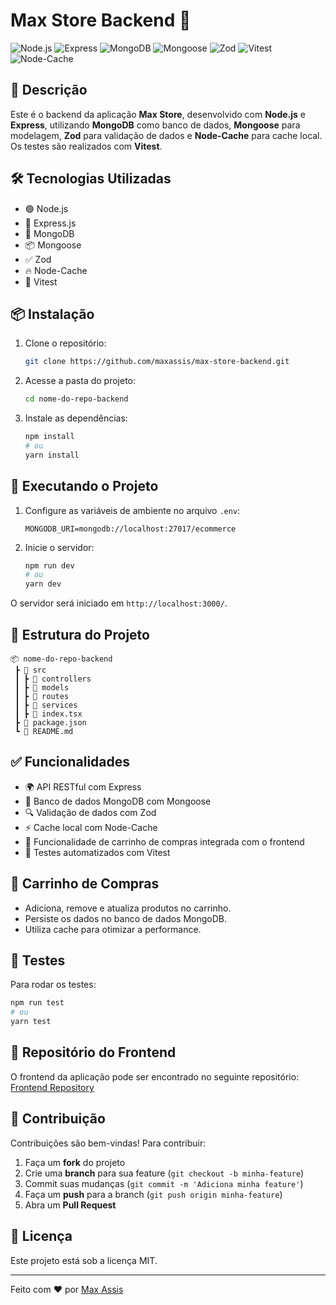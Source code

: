 # Max Store Backend 🚀

![Node.js](https://img.shields.io/badge/Node.js-339933?style=for-the-badge&logo=nodedotjs&logoColor=white)
![Express](https://img.shields.io/badge/Express-000000?style=for-the-badge&logo=express&logoColor=white)
![MongoDB](https://img.shields.io/badge/MongoDB-47A248?style=for-the-badge&logo=mongodb&logoColor=white)
![Mongoose](https://img.shields.io/badge/Mongoose-880000?style=for-the-badge&logo=mongoose&logoColor=white)
![Zod](https://img.shields.io/badge/Zod-3178C6?style=for-the-badge&logoColor=white)
![Vitest](https://img.shields.io/badge/Vitest-6E9F18?style=for-the-badge&logo=vitest&logoColor=white)
![Node-Cache](https://img.shields.io/badge/Node--Cache-FF9900?style=for-the-badge&logoColor=white)

## 📌 Descrição

Este é o backend da aplicação **Max Store**, desenvolvido com **Node.js** e **Express**, utilizando **MongoDB** como banco de dados, **Mongoose** para modelagem, **Zod** para validação de dados e **Node-Cache** para cache local. Os testes são realizados com **Vitest**.

## 🛠️ Tecnologias Utilizadas

- 🟢 Node.js
- 🚀 Express.js
- 🍃 MongoDB
- 📦 Mongoose
- ✅ Zod
- 🔥 Node-Cache
- 🧪 Vitest

## 📦 Instalação

1. Clone o repositório:
   ```sh
   git clone https://github.com/maxassis/max-store-backend.git
   ```
2. Acesse a pasta do projeto:
   ```sh
   cd nome-do-repo-backend
   ```
3. Instale as dependências:
   ```sh
   npm install
   # ou
   yarn install
   ```

## 🚀 Executando o Projeto

1. Configure as variáveis de ambiente no arquivo `.env`:
   ```env
   MONGODB_URI=mongodb://localhost:27017/ecommerce
   ```
2. Inicie o servidor:
   ```sh
   npm run dev
   # ou
   yarn dev
   ```

O servidor será iniciado em `http://localhost:3000/`.

## 📂 Estrutura do Projeto
```
📦 nome-do-repo-backend
 ┣ 📂 src
 ┃ ┣ 📂 controllers
 ┃ ┣ 📂 models
 ┃ ┣ 📂 routes
 ┃ ┣ 📂 services
 ┃ ┣ 📜 index.tsx
 ┣ 📜 package.json
 ┗ 📜 README.md
```

## ✅ Funcionalidades
- 🌍 API RESTful com Express
- 📂 Banco de dados MongoDB com Mongoose
- 🔍 Validação de dados com Zod
- ⚡ Cache local com Node-Cache
- 🛒 Funcionalidade de carrinho de compras integrada com o frontend
- 🧪 Testes automatizados com Vitest

## 🛒 Carrinho de Compras
- Adiciona, remove e atualiza produtos no carrinho.
- Persiste os dados no banco de dados MongoDB.
- Utiliza cache para otimizar a performance.

## 🧪 Testes
Para rodar os testes:
```sh
npm run test
# ou
yarn test
```

## 🔗 Repositório do Frontend
O frontend da aplicação pode ser encontrado no seguinte repositório:
[Frontend Repository](https://github.com/maxassis/max-store.git)

## 🤝 Contribuição

Contribuições são bem-vindas! Para contribuir:
1. Faça um **fork** do projeto
2. Crie uma **branch** para sua feature (`git checkout -b minha-feature`)
3. Commit suas mudanças (`git commit -m 'Adiciona minha feature'`)
4. Faça um **push** para a branch (`git push origin minha-feature`)
5. Abra um **Pull Request**

## 📜 Licença

Este projeto está sob a licença MIT. 

---
Feito com ❤️ por [Max Assis](https://github.com/maxassis)

